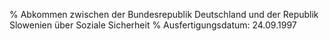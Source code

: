 % Abkommen zwischen der Bundesrepublik Deutschland und der Republik Slowenien über Soziale Sicherheit
% Ausfertigungsdatum: 24.09.1997
 
